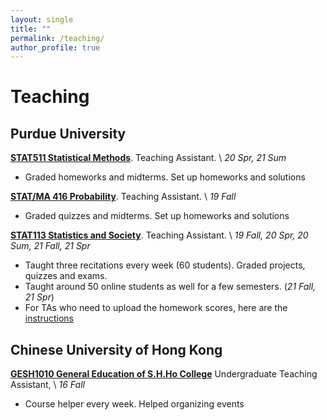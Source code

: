 ```yaml
---
layout: single
title: ""
permalink: /teaching/
author_profile: true
---
```

# <i class="fa fa-fw fa-edit"></i> Teaching #
## Purdue University
[**STAT511 Statistical Methods**](https://www.stat.purdue.edu/academic_programs/graduate/grad_course_desc.php). Teaching Assistant. \ _20 Spr, 21 Sum_  
- Graded homeworks and midterms. Set up homeworks and solutions

[**STAT/MA 416 Probability**](https://www.stat.purdue.edu/~jianxi/stat41600/index.html). Teaching Assistant.  \ _19 Fall_ 
- Graded quizzes and midterms. Set up homeworks and solutions

[**STAT113 Statistics and Society**](https://www.stat.purdue.edu/academic_programs/courses/schedule_info.php?crs=113&semester=Fall&year=2019). Teaching Assistant. \ _19 Fall, 20 Spr, 20 Sum, 21 Fall, 21 Spr_ 
- Taught three recitations every week (60 students). Graded projects, quizzes and exams.
- Taught around 50 online students as well for a few semesters. (_21 Fall, 21 Spr_)
- For TAs who need to upload the homework scores, here are the [instructions](https://docs.google.com/presentation/d/1YCxo6dyGXLUVWQUV_PxAq4H8I_FPKENdH9uobL_818w/edit?usp=sharing)

## Chinese University of Hong Kong
[**GESH1010 General Education of S.H.Ho College**](http://www.shho.cuhk.edu.hk/general-education/induction-course-1010/induction-course-gesh1010-orientation-and-outreach/) Undergraduate Teaching Assistant, \ _16 Fall_ 
- Course helper every week. Helped organizing events 

<!--
{% include base_path %}
{% for post in site.teaching reversed %}
  {% include archive-single.html %}
{% endfor %}
-->
